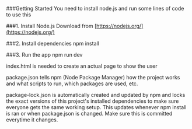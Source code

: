 ###Getting Started
You need to install node.js and run some lines of code to use this

###1. Install Node.js
Download from [https://nodejs.org/](https://nodejs.org/)

###2. Install dependencies
npm install

###3. Run the app
npm run dev

index.html is needed to create an actual page to show the user

package.json tells npm (Node Package Manager) how the project works and what scripts to run, which packages are used, etc.

package-lock.json is automatically created and updated by npm and locks the exact versions of this project's installed dependencies to make sure everyone gets the same working setup. This updates whenever npm install is ran or when package.json is changed. Make sure this is committed everytime it changes.
